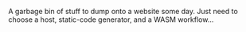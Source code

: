 A garbage bin of stuff to dump onto a website some day. Just need to choose
a host, static-code generator, and a WASM workflow...

